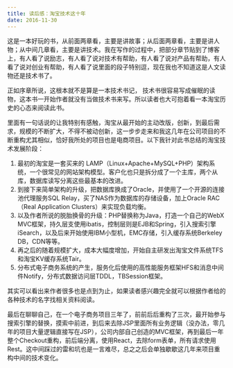 ```yaml
---
title: 读后感：淘宝技术这十年
date: 2016-11-30
---
```


这是一本好玩的书，从前面两章看，主要是讲故事；从后面两章看，主要是讲人物；从中间几章看，主要是讲技术。我在写作的过程中，把部分章节贴到了博客上，有人看了说励志，有人看了说对技术有帮助，有人看了说对产品有帮助，有人看了说对创业有帮助，有人看了说里面的段子特别逗，现在我也不知道这是人文读物还是技术书了。

正如序章所说，这根本就不是算是一本技术书记， 技术书很容易写成催眠的读物，这本书一开始作者就没有当做技术书来写。所以读者也大可抱着看一本淘宝历史的心态来阅读此书。

里面有一句话说的让我特别有感触，淘宝从最开始的主动改版，创新，到最后需求，规模的不断扩大，不得不被动创新，这一步步走来和我这几年在公司项目的不断重构尤其相似，恰好我所处的项目也是电商项目。以下我针对此书总结的淘宝技术发展阶段：

1. 最初的淘宝是一套买来的 LAMP（Linux+Apache+MySQL+PHP）架构系统，一个很常见的网站架构模型。客户化也只是拆分成了一个主库，两个从库，数据库读写分离这些最基本的改进。
2. 到接下来简单架构的升级，把数据库换成了Oracle，并使用了一个开源的连接池代理服务SQL Relay，买了NAS作为数据库的存储设备，加上Oracle RAC（Real Application Clusters）来实现负载均衡。
3. 以及作者所说的脱胎换骨的升级：PHP替换称为Java，打造一个自己的WebX MVC框架，持久层支使用ibatis，控制层则是EJB和Spring，引入搜索引擎iSearch，以及后来开始使用IBM小型机，EMC存储，引入缓存系统Berkeley DB，CDN等等。
4. 再之后的随着规模扩大，成本大幅度增加，开始自主研发出淘宝文件系统TFS和淘宝KV缓存系统Tair。
5. 分布式电子商务系统的产生，服务化后使用的高性能服务框架HFS和消息中间件Notify，分布式数据访问层TDDL，TBSession框架。

其实可以看出来作者很多也是点到为止，如果读者感兴趣完全就可以根据作者给的各种技术的名字找相关资料阅读。

最后在聊聊自己，在一个电子商务项目三年了，前前后后重构了三次，最开始参与搜索引擎的替换，摸索中前进，到后来去除JSP里面所有业务逻辑（没办法，零几年的项目大量逻辑直接写在JSP），公司内部自己创造的MVC框架，再到最后一年整个Checkout重构，前后端分离，使用React，去除form表单，所有请求使用Rest。这中间踩过的雷和坑也是一言难尽，总之之后会单独歇歇这几年来项目重构中间的技术变化。